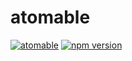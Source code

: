 # atomable
[![atomable](https://img.shields.io/badge/atomable.io--blue.svg)](http://atomable.io)
[![npm version](https://img.shields.io/badge/npm-v1.0.0--beta.5-brightgreen.svg)](https://www.npmjs.com/package/atomable)
